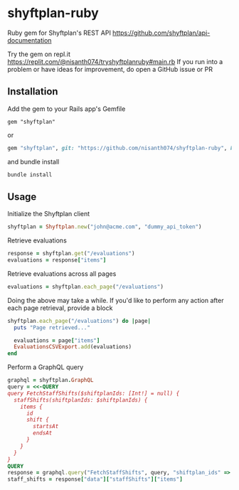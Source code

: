 # shyftplan-ruby

Ruby gem for Shyftplan's REST API https://github.com/shyftplan/api-documentation

Try the gem on repl.it https://replit.com/@nisanth074/tryshyftplanruby#main.rb If you run into a problem or have ideas for improvement, do open a GitHub issue or PR

## Installation

Add the gem to your Rails app's Gemfile

```
gem "shyftplan"
```

or

```ruby
gem "shyftplan", git: "https://github.com/nisanth074/shyftplan-ruby", branch: "main"
```

and bundle install

```bash
bundle install
```

## Usage

Initialize the Shyftplan client

```ruby
shyftplan = Shyftplan.new("john@acme.com", "dummy_api_token")
```

Retrieve evaluations

```ruby
response = shyftplan.get("/evaluations")
evaluations = response["items"]
```

Retrieve evaluations across all pages

```ruby
evaluations = shyftplan.each_page("/evaluations")
```

Doing the above may take a while. If you'd like to perform any action after each page retrieval, provide a block

```ruby
shyftplan.each_page("/evaluations") do |page|
  puts "Page retrieved..."

  evaluations = page["items"]
  EvaluationsCSVExport.add(evaluations)
end
```

Perform a GraphQL query

```ruby
graphql = shyftplan.GraphQL
query = <<-QUERY
query FetchStaffShifts($shiftplanIds: [Int!] = null) {
  staffShifts(shiftplanIds: $shiftplanIds) {
    items {
      id
      shift {
        startsAt
        endsAt
      }
    }
  }
}
QUERY
response = graphql.query("FetchStaffShifts", query, "shiftplan_ids" => [8])
staff_shifts = response["data"]["staffShifts"]["items"]
```
